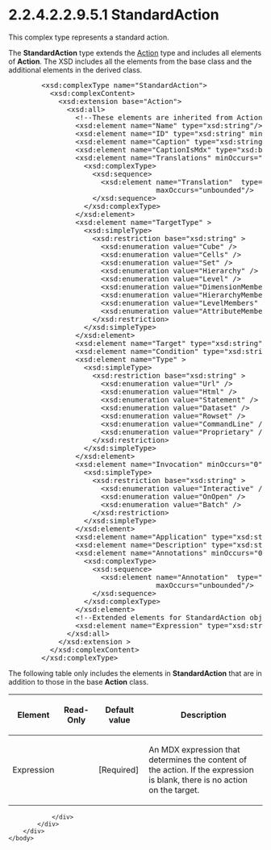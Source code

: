 <html dir="LTR" xmlns:mshelp="http://msdn.microsoft.com/mshelp" xmlns:ddue="http://ddue.schemas.microsoft.com/authoring/2003/5" xmlns:xlink="http://www.w3.org/1999/xlink" xmlns:tool="http://www.microsoft.com/tooltip">
    <head>
        <meta http-equiv="Content-Type" content="text/html; CHARSET=utf-8"></meta>
        <meta name="save" content="history"></meta>
        <title>2.2.4.2.2.9.5.1 StandardAction</title>
        <xml>
            <mshelp:toctitle title="2.2.4.2.2.9.5.1 StandardAction"></mshelp:toctitle>
            <mshelp:rltitle title="[MS-SSAS]: StandardAction"></mshelp:rltitle>
            <mshelp:keyword index="A" term="4c5d6baf-401c-4eac-9eda-13e06f367ba4"></mshelp:keyword>
            <mshelp:attr name="DCSext.ContentType" value="open specification"></mshelp:attr>
            <mshelp:attr name="AssetID" value="4c5d6baf-401c-4eac-9eda-13e06f367ba4"></mshelp:attr>
            <mshelp:attr name="TopicType" value="kbRef"></mshelp:attr>
            <mshelp:attr name="DCSext.Title" value="[MS-SSAS]: StandardAction" />
        </xml>
    </head>
    <body>
        <div id="header">
            <h1 class="heading">2.2.4.2.2.9.5.1 StandardAction</h1>
        </div>
        <div id="mainSection">
            <div id="mainBody">
                <div id="allHistory" class="saveHistory"></div>
                <div id="sectionSection0" class="section" name="collapseableSection">
                    

<p>This complex type represents a standard action.</p>

<p>The <b>StandardAction</b> type extends the <a href="4f90b49b-d016-4da5-b688-2bf09f343281.html">Action</a> type and includes
all elements of <b>Action</b>. The XSD includes all the elements from the base class
and the additional elements in the derived class.</p>

<dl>
<dd>
<div><pre>   &lt;xsd:complexType name=&quot;StandardAction&quot;&gt;
     &lt;xsd:complexContent&gt;
       &lt;xsd:extension base=&quot;Action&quot;&gt;
         &lt;xsd:all&gt;
           &lt;!--These elements are inherited from Action--&gt;
           &lt;xsd:element name=&quot;Name&quot; type=&quot;xsd:string&quot;/&gt;
           &lt;xsd:element name=&quot;ID&quot; type=&quot;xsd:string&quot; minOccurs=&quot;0&quot;/&gt;
           &lt;xsd:element name=&quot;Caption&quot; type=&quot;xsd:string&quot; minOccurs=&quot;0&quot;/&gt;
           &lt;xsd:element name=&quot;CaptionIsMdx&quot; type=&quot;xsd:boolean&quot; minOccurs=&quot;0&quot;/&gt;
           &lt;xsd:element name=&quot;Translations&quot; minOccurs=&quot;0&quot;&gt;
             &lt;xsd:complexType&gt;
               &lt;xsd:sequence&gt;
                 &lt;xsd:element name=&quot;Translation&quot;  type=&quot;Translation&quot; minOccurs=&quot;0&quot;
                              maxOccurs=&quot;unbounded&quot;/&gt;
               &lt;/xsd:sequence&gt;
             &lt;/xsd:complexType&gt;
           &lt;/xsd:element&gt;
           &lt;xsd:element name=&quot;TargetType&quot; &gt;
             &lt;xsd:simpleType&gt;
               &lt;xsd:restriction base=&quot;xsd:string&quot; &gt;
                 &lt;xsd:enumeration value=&quot;Cube&quot; /&gt;
                 &lt;xsd:enumeration value=&quot;Cells&quot; /&gt;
                 &lt;xsd:enumeration value=&quot;Set&quot; /&gt;
                 &lt;xsd:enumeration value=&quot;Hierarchy&quot; /&gt;
                 &lt;xsd:enumeration value=&quot;Level&quot; /&gt;
                 &lt;xsd:enumeration value=&quot;DimensionMembers&quot; /&gt;
                 &lt;xsd:enumeration value=&quot;HierarchyMembers&quot; /&gt;
                 &lt;xsd:enumeration value=&quot;LevelMembers&quot; /&gt;
                 &lt;xsd:enumeration value=&quot;AttributeMembers&quot; /&gt;
               &lt;/xsd:restriction&gt;
             &lt;/xsd:simpleType&gt;
           &lt;/xsd:element&gt;
           &lt;xsd:element name=&quot;Target&quot; type=&quot;xsd:string&quot; minOccurs=&quot;0&quot;/&gt;
           &lt;xsd:element name=&quot;Condition&quot; type=&quot;xsd:string&quot; minOccurs=&quot;0&quot;/&gt;
           &lt;xsd:element name=&quot;Type&quot; &gt;
             &lt;xsd:simpleType&gt;
               &lt;xsd:restriction base=&quot;xsd:string&quot; &gt;
                 &lt;xsd:enumeration value=&quot;Url&quot; /&gt;
                 &lt;xsd:enumeration value=&quot;Html&quot; /&gt;
                 &lt;xsd:enumeration value=&quot;Statement&quot; /&gt;
                 &lt;xsd:enumeration value=&quot;Dataset&quot; /&gt;
                 &lt;xsd:enumeration value=&quot;Rowset&quot; /&gt;
                 &lt;xsd:enumeration value=&quot;CommandLine&quot; /&gt;
                 &lt;xsd:enumeration value=&quot;Proprietary&quot; /&gt;
               &lt;/xsd:restriction&gt;
             &lt;/xsd:simpleType&gt;
           &lt;/xsd:element&gt;
           &lt;xsd:element name=&quot;Invocation&quot; minOccurs=&quot;0&quot;&gt;
             &lt;xsd:simpleType&gt;
               &lt;xsd:restriction base=&quot;xsd:string&quot; &gt;
                 &lt;xsd:enumeration value=&quot;Interactive&quot; /&gt;
                 &lt;xsd:enumeration value=&quot;OnOpen&quot; /&gt;
                 &lt;xsd:enumeration value=&quot;Batch&quot; /&gt;
               &lt;/xsd:restriction&gt;
             &lt;/xsd:simpleType&gt;
           &lt;/xsd:element&gt;
           &lt;xsd:element name=&quot;Application&quot; type=&quot;xsd:string&quot; minOccurs=&quot;0&quot;/&gt;
           &lt;xsd:element name=&quot;Description&quot; type=&quot;xsd:string&quot; minOccurs=&quot;0&quot;/&gt;
           &lt;xsd:element name=&quot;Annotations&quot; minOccurs=&quot;0&quot; &gt;
             &lt;xsd:complexType&gt;
               &lt;xsd:sequence&gt;
                 &lt;xsd:element name=&quot;Annotation&quot;  type=&quot;Annotation&quot; minOccurs=&quot;0&quot;
                              maxOccurs=&quot;unbounded&quot;/&gt;
               &lt;/xsd:sequence&gt;
             &lt;/xsd:complexType&gt;
           &lt;/xsd:element&gt;
           &lt;!--Extended elements for StandardAction object--&gt;
           &lt;xsd:element name=&quot;Expression&quot; type=&quot;xsd:string&quot;/&gt;
         &lt;/xsd:all&gt;
       &lt;/xsd:extension &gt;
     &lt;/xsd:complexContent&gt;
   &lt;/xsd:complexType&gt;
</pre></div>
</dd></dl>

<p>The following table only includes the elements in <b>StandardAction</b>
that are in addition to those in the base <b>Action</b> class.</p>

<table>
 <thead>
  <tr>
   <th>
   <p>Element</p>
   </th>
   <th>
   <p>Read-Only</p>
   </th>
   <th>
   <p>Default value</p>
   </th>
   <th>
   <p>Description</p>
   </th>
  </tr>
 </thead>
 <tr>
  <td>
  <p>Expression</p>
  </td>
  <td>
  <p> </p>
  </td>
  <td>
  <p>[Required]</p>
  </td>
  <td>
  <p>An MDX expression that determines the content of the
  action. If the expression is blank, there is no action on the target.</p>
  </td>
 </tr>
</table>

<p> </p>


                </div>
            </div>
        </div>
    </body>
</html>